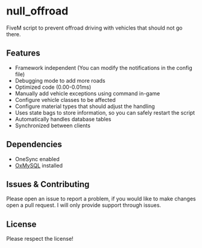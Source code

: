 # null_offroad

FiveM script to prevent offroad driving with vehicles that should not go there.

## Features

- Framework independent (You can modify the notifications in the config file)
- Debugging mode to add more roads
- Optimized code (0.00-0.01ms)
- Manually add vehicle exceptions using command in-game
- Configure vehicle classes to be affected
- Configure material types that should adjust the handling
- Uses state bags to store information, so you can safely restart the script
- Automatically handles database tables
- Synchronized between clients

## Dependencies

- OneSync enabled
- [OxMySQL](https://github.com/overextended/oxmysql) installed

## Issues & Contributing

Please open an issue to report a problem, if you would like to make changes open a pull request. I will only provide support through issues.

## License

Please respect the license!
